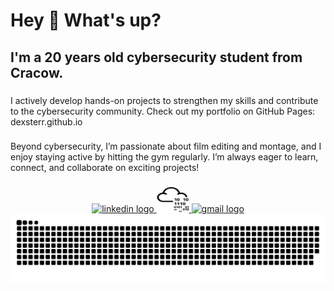 <h1 align="left">Hey 👋 What's up?</h1>

###

<h2 align="left">I'm a 20 years old cybersecurity student from Cracow.</h2>

###

<p align="left">I actively develop hands-on projects to strengthen my skills and contribute to the cybersecurity community. Check out my portfolio on GitHub Pages: dexsterr.github.io</p>

###

<p align="left">Beyond cybersecurity, I’m passionate about film editing and montage, and I enjoy staying active by hitting the gym regularly. I’m always eager to learn, connect, and collaborate on exciting projects!</p>

###

<div align="center">
  <a href="https://www.linkedin.com/in/oskar-chudoba-474849340/" target="_blank">
    <img src="https://raw.githubusercontent.com/maurodesouza/profile-readme-generator/master/src/assets/icons/social/linkedin/default.svg" width="52" height="40" alt="linkedin logo"  />
  </a>
  <a href="https://ctf.hackthebox.com/user/profile/711503" target="_blank">
    <img src="https://raw.githubusercontent.com/maurodesouza/profile-readme-generator/master/src/assets/icons/social/tryhackme/default.svg" width="52" height="40" alt="tryhackme logo"  />
  </a>
  <a href="oskarchudoba@gmail.com" target="_blank">
    <img src="https://raw.githubusercontent.com/maurodesouza/profile-readme-generator/master/src/assets/icons/social/gmail/default.svg" width="52" height="40" alt="gmail logo"  />
  </a>
</div>



<picture>
  <source media="(prefers-color-scheme: dark)" srcset="https://github.com/dexsterr/dexsterr/blob/output/github-snake-dark.svg" />
  <source media="(prefers-color-scheme: light)" srcset="https://github.com/dexsterr/dexsterr/blob/output/github-snake.svg" />
  <img alt="github-snake" src="https://github.com/dexsterr/dexsterr/blob/output/github-snake.svg" />
</picture>

